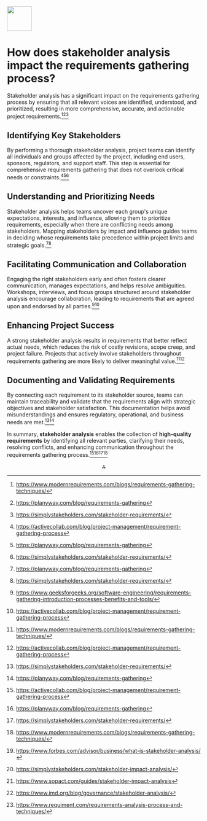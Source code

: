<img src="https://r2cdn.perplexity.ai/pplx-full-logo-primary-dark%402x.png" style="height:64px;margin-right:32px"/>

# How does stakeholder analysis impact the requirements gathering process?

Stakeholder analysis has a significant impact on the requirements gathering process by ensuring that all relevant voices are identified, understood, and prioritized, resulting in more comprehensive, accurate, and actionable project requirements.[^1][^3][^5]

## Identifying Key Stakeholders

By performing a thorough stakeholder analysis, project teams can identify all individuals and groups affected by the project, including end users, sponsors, regulators, and support staff. This step is essential for comprehensive requirements gathering that does not overlook critical needs or constraints.[^2][^3][^5]

## Understanding and Prioritizing Needs

Stakeholder analysis helps teams uncover each group's unique expectations, interests, and influence, allowing them to prioritize requirements, especially when there are conflicting needs among stakeholders. Mapping stakeholders by impact and influence guides teams in deciding whose requirements take precedence within project limits and strategic goals.[^3][^5]

## Facilitating Communication and Collaboration

Engaging the right stakeholders early and often fosters clearer communication, manages expectations, and helps resolve ambiguities. Workshops, interviews, and focus groups structured around stakeholder analysis encourage collaboration, leading to requirements that are agreed upon and endorsed by all parties.[^7][^2]

## Enhancing Project Success

A strong stakeholder analysis results in requirements that better reflect actual needs, which reduces the risk of costly revisions, scope creep, and project failure. Projects that actively involve stakeholders throughout requirements gathering are more likely to deliver meaningful value.[^1][^2]

## Documenting and Validating Requirements

By connecting each requirement to its stakeholder source, teams can maintain traceability and validate that the requirements align with strategic objectives and stakeholder satisfaction. This documentation helps avoid misunderstandings and ensures regulatory, operational, and business needs are met.[^5][^3]

In summary, **stakeholder analysis** enables the collection of **high-quality requirements** by identifying all relevant parties, clarifying their needs, resolving conflicts, and enhancing communication throughout the requirements gathering process.[^2][^3][^5][^1]
<span style="display:none">[^10][^4][^6][^8][^9]</span>

<div style="text-align: center">⁂</div>

[^1]: https://www.modernrequirements.com/blogs/requirements-gathering-techniques/

[^2]: https://activecollab.com/blog/project-management/requirement-gathering-process

[^3]: https://planyway.com/blog/requirements-gathering

[^4]: https://simplystakeholders.com/stakeholder-impact-analysis/

[^5]: https://simplystakeholders.com/stakeholder-requirements/

[^6]: https://www.sopact.com/guides/stakeholder-impact-analysis

[^7]: https://www.geeksforgeeks.org/software-engineering/requirements-gathering-introduction-processes-benefits-and-tools/

[^8]: https://www.imd.org/blog/governance/stakeholder-analysis/

[^9]: https://www.requiment.com/requirements-analysis-process-and-techniques/

[^10]: https://www.forbes.com/advisor/business/what-is-stakeholder-analysis/

